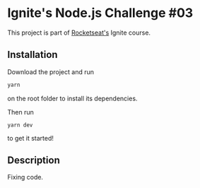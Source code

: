 # Ignite's Node.js Challenge #03
This project is part of [Rocketseat's](https://rocketseat.com.br/) Ignite course.

## Installation

Download the project and run

```bash
yarn
```
on the root folder to install its dependencies.

Then run

```
yarn dev
```
to get it started!

## Description


Fixing code.
